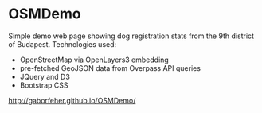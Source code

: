 # OSMDemo
Simple demo web page showing dog registration stats from the 9th district of Budapest.
Technologies used:
* OpenStreetMap via OpenLayers3 embedding
* pre-fetched GeoJSON data from Overpass API queries
* JQuery and D3
* Bootstrap CSS

http://gaborfeher.github.io/OSMDemo/
